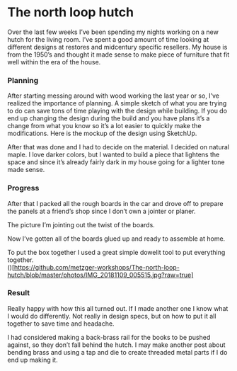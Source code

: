 # The north loop hutch

Over the last few weeks I’ve been spending my nights working on a new hutch for the living room. I’ve spent a good amount of time looking at different designs at restores and midcentury specific resellers. My house is from the 1950’s and thought it made sense to make piece of furniture that fit well within the era of the house. 

### Planning
After starting messing around with wood working the last year or so, I’ve realized the importance of planning. A simple sketch of what you are trying to do can save tons of time playing with the design while building. If you do end up changing the design during the build and you have plans it’s a change from what you know so it’s a lot easier to quickly make the modifications.
Here is the mockup of the design using SketchUp. 

After that was done and I had to decide on the material. I decided on natural maple. I love darker colors, but I wanted to build a piece that lightens the space and since it’s already fairly dark in my house going for a lighter tone made sense. 

### Progress
After that I packed all the rough boards in the car and drove off to prepare the panels at a friend’s shop since I don’t own a jointer or planer. 

The picture I’m jointing out the twist of the boards. 

Now I’ve gotten all of the boards glued up and ready to assemble at home. 


To put the box together I used a great simple dowelit tool to put everything together.  
()[https://github.com/metzger-workshops/The-north-loop-hutch/blob/master/photos/IMG_20181109_005515.jpg?raw=true]
### Result

Really happy with how this all turned out. If I made another one I know what I would do differently. Not really in design specs, but on how to put it all together to save time and headache. 


I had considered making a back-brass rail for the books to be pushed against, so they don’t fall behind the hutch. I may make another post about bending brass and using a tap and die to create threaded metal parts if I do end up making it.

